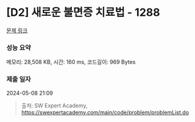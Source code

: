 # [D2] 새로운 불면증 치료법 - 1288 

[문제 링크](https://swexpertacademy.com/main/code/problem/problemDetail.do?contestProbId=AV18_yw6I9MCFAZN) 

### 성능 요약

메모리: 28,508 KB, 시간: 160 ms, 코드길이: 969 Bytes

### 제출 일자

2024-05-08 21:09



> 출처: SW Expert Academy, https://swexpertacademy.com/main/code/problem/problemList.do
